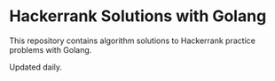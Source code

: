 # Hackerrank Solutions with Golang 

This repository contains algorithm solutions to Hackerrank practice problems with Golang.

Updated daily.
